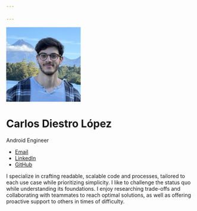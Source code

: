 ```yaml
---

---
```


<img src="/images/carlosdiestro.jpg" alt="A photo of me taken in New Zealand. In the background there is a lake and Mount Taranaki." width="200" class="rounded float-right" />

# Carlos Diestro López

<p class="caps">Android Engineer</p>

- [Email](mailto:carlosdiestro4@gmail.com)
- [LinkedIn](https://linkedin.com/in/cdiestrolopez)
- [GitHub](https://github.com/K4rLiToX)

I specialize in crafting readable, scalable code and processes, tailored to each use case while prioritizing
simplicity. I like to challenge the status quo while understanding its foundations. I enjoy researching trade-offs and collaborating with teammates to reach optimal solutions, as well as offering proactive support to others in times of difficulty.
